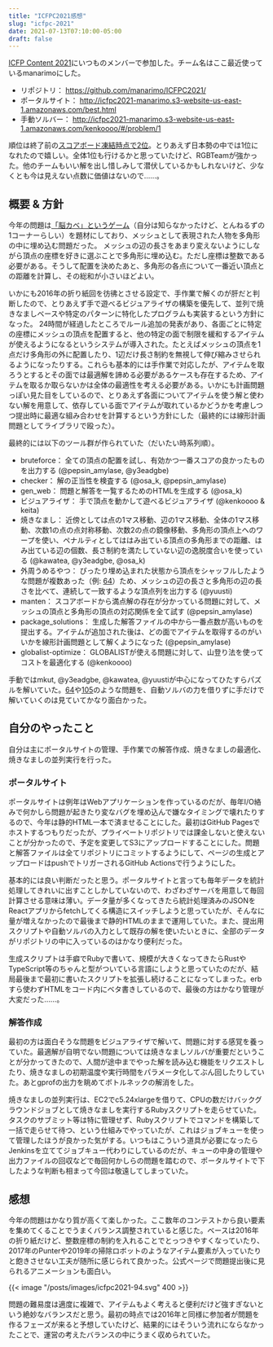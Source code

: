 ```yaml
---
title: "ICFPC2021感想"
slug: "icfpc-2021"
date: 2021-07-13T07:10:00-05:00
draft: false
---
```


[ICFP Content 2021](https://icfpcontest2021.github.io/)にいつものメンバーで参加した。チーム名はここ最近使っているmanarimoにした。

* リポジトリ： https://github.com/manarimo/ICFPC2021/
* ポータルサイト： http://icfpc2021-manarimo.s3-website-us-east-1.amazonaws.com/best.html
* 手動ソルバー： http://icfpc2021-manarimo.s3-website-us-east-1.amazonaws.com/kenkoooo/#/problem/1

順位は終了前の[スコアボード凍結時点で2位](https://poses.live/teams)。とりあえず日本勢の中では1位になれたので嬉しい。全体1位も行けるかと思っていたけど、RGBTeamが強かった。他のチームもいい解を出し惜しみして潜伏しているかもしれないけど、少なくとも今は見えない点数に価値はないので……。 

## 概要 & 方針
今年の問題は[「脳カベ」というゲーム](https://www.youtube.com/watch?v=6DYJXSSgW08)（自分は知らなかったけど、とんねるずの1コーナーらしい）を題材にしており、メッシュとして表現された人物を多角形の中に埋め込む問題だった。
メッシュの辺の長さをあまり変えないようにしながら頂点の座標を好きに選ぶことで多角形に埋め込む。ただし座標は整数である必要がある。そうして配置を決めたあと、多角形の各点について一番近い頂点との距離を計算し、その総和が小さいほどよい。

いかにも2016年の折り紙回を彷彿とさせる設定で、手作業で解くのが肝だと判断したので、とりあえず手で遊べるビジュアライザの構築を優先して、並列で焼きなましベースや特定のパターンに特化したプログラムも実装するという方針になった。
24時間が経過したところでルール追加の発表があり、各面ごとに特定の座標にメッシュの頂点を配置すると、他の特定の面で制限を緩和するアイテムが使えるようになるというシステムが導入された。たとえばメッシュの頂点を1点だけ多角形の外に配置したり、1辺だけ長さ制約を無視して伸び縮みさせられるようになったりする。これらも基本的には手作業で対応したが、アイテムを取ろうとするとその面では最適解を諦める必要があるケースも存在するため、アイテムを取るか取らないかは全体の最適性を考える必要がある。いかにも計画問題っぽい見た目をしているので、とりあえず各面についてアイテムを使う解と使わない解を用意して、依存している面でアイテムが取れているかどうかを考慮しつつ提出時に最適な組み合わせを計算するという方針にした（最終的には線形計画問題としてライブラリで殴った）。

最終的には以下のツール群が作られていた（だいたい時系列順）。

* bruteforce： 全ての頂点の配置を試し、有効かつ一番スコアの良かったものを出力する (@pepsin_amylase, @y3eadgbe)
* checker： 解の正当性を検査する (@osa_k, @pepsin_amylase)
* gen_web： 問題と解答を一覧するためのHTMLを生成する (@osa_k)
* ビジュアライザ： 手で頂点を動かして遊べるビジュアライザ (@kenkoooo & keita)
* 焼きなまし： 近傍としては点の1マス移動、辺の1マス移動、全体の1マス移動、次数1の点の点対称移動、次数2の点の鏡像移動、多角形の頂点上へのワープを使い、ペナルティとしてははみ出ている頂点の多角形までの距離、はみ出ている辺の個数、長さ制約を満たしていない辺の逸脱度合いを使っている (@kawatea, @y3eadgbe, @osa_k)
* 外周うめるやつ： ぴったり埋め込まれた状態から頂点をシャッフルしたような問題が複数あった（例: [64](http://icfpc2021-manarimo.s3-website-us-east-1.amazonaws.com/best.html#64)）ため、メッシュの辺の長さと多角形の辺の長さを比べて、連続して一致するような頂点列を出力する (@yuusti)
* manten： スコアボードから満点解の存在が分かっている問題に対して、メッシュの頂点と多角形の頂点の対応関係を全て試す (@pepsin_amylase)
* package_solutions： 生成した解答ファイルの中から一番点数が高いものを提出する。アイテムが追加された後は、どの面でアイテムを取得するのがいいかを線形計画問題として解くようになった (@pepsin_amylase)
* globalist-optimize： GLOBALISTが使える問題に対して、山登り法を使ってコストを最適化する (@kenkoooo)

手動ではmkut, @y3eadgbe, @kawatea, @yuustiが中心になってひたすらパズルを解いていた。[64](http://icfpc2021-manarimo.s3-website-us-east-1.amazonaws.com/best.html#64)や[105](http://icfpc2021-manarimo.s3-website-us-east-1.amazonaws.com/best.html#105)のような問題を、自動ソルバの力を借りずに手だけで解いていくのは見ていてかなり面白かった。

## 自分のやったこと
自分は主にポータルサイトの管理、手作業での解答作成、焼きなましの最適化、焼きなましの並列実行を行った。

### ポータルサイト
ポータルサイトは例年はWebアプリケーションを作っているのだが、毎年I/O絡みで何かしら問題が起きたり変なバグを埋め込んで嫌なタイミングで壊れたりするので、今年は静的HTML一本で済ませることにした。最初はGitHub Pagesでホストするつもりだったが、プライベートリポジトリでは課金しないと使えないことが分かったので、予定を変更してS3にアップロードすることにした。問題と解答ファイルは全てリポジトリにコミットするようにして、ページの生成とアップロードはpushでトリガーされるGitHub Actionsで行うようにした。

基本的には良い判断だったと思う。ポータルサイトと言っても毎年データを統計処理してきれいに出すことしかしていないので、わざわざサーバを用意して毎回計算させる意味は薄い。データ量が多くなってきたら統計処理済みのJSONをReactアプリからfetchしてくる構造にスイッチしようと思っていたが、そんなに量が増えなかったので最後まで静的HTMLのままで運用していた。また、提出用スクリプトや自動ソルバの入力として既存の解を使いたいときに、全部のデータがリポジトリの中に入っているのはかなり便利だった。

生成スクリプトは手癖でRubyで書いて、規模が大きくなってきたらRustやTypeScript等のちゃんと型がついている言語にしようと思っていたのだが、結局最後まで最初に書いたスクリプトを拡張し続けることになってしまった。erbすら使わずHTMLをコード内にベタ書きしているので、最後の方はかなり管理が大変だった……。

### 解答作成
最初の方は面白そうな問題をビジュアライザで解いて、問題に対する感覚を養っていた。最適解が自明でない問題については焼きなましソルバが重要だということが分かってきたので、人間が途中までやった解を読み込む機能をリクエストしたり、焼きなましの初期温度や実行時間をパラメータ化してぶん回したりしていた。あとgprofの出力を眺めてボトルネックの解消をした。

焼きなましの並列実行は、EC2でc5.24xlargeを借りて、CPUの数だけバックグラウンドジョブとして焼きなましを実行するRubyスクリプトを走らせていた。タスクのサブミット等は特に管理せず、Rubyスクリプトでコマンドを構築して一括で走らせて待つ、という仕組みでやっていたが、これはジョブキューを使って管理したほうが良かった気がする。いつもはこういう道具が必要になったらJenkinsを立ててジョブキュー代わりにしているのだが、キューの中身の管理や出力ファイルの回収などで毎回何かしらの問題を踏むので、ポータルサイトで下したような判断も相まって今回は敬遠してしまっていた。

## 感想
今年の問題はかなり質が高くて楽しかった。ここ数年のコンテストから良い要素を集めてくることでうまくバランス調整されていると感じた。ベースは2016年の折り紙だけど、整数座標の制約を入れることでとっつきやすくなっていたり、2017年のPunterや2019年の掃除ロボットのようなアイテム要素が入っていたりと飽きさせない工夫が随所に感じられて良かった。公式ページで問題提出後に見られるアニメーションも面白い。

{{< image "/posts/images/icfpc2021-94.svg" 400 >}}

問題の難易度は適度に複雑で、アイテムもよく考えると便利だけど強すぎないという絶妙なバランスだと思う。最初の時点では2016年と同様に参加者が問題を作るフェーズが来ると予想していたけど、結果的にはそういう流れにならなかったことで、運営の考えたバランスの中にうまく収められていた。